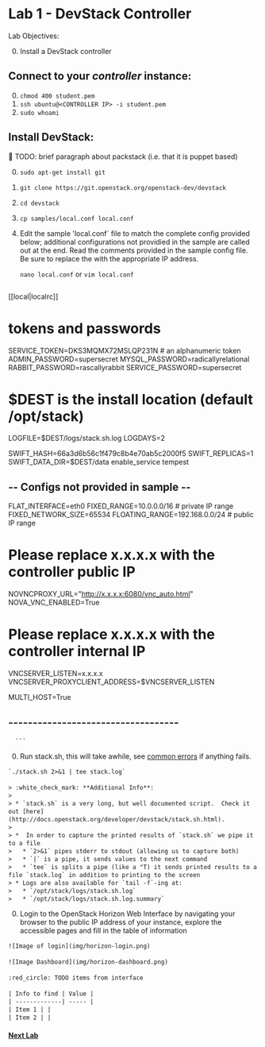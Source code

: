 # Lab 1 - DevStack Controller

  Lab Objectives:

  0. Install a DevStack controller

## Connect to your _controller_ instance:

  0. `chmod 400 student.pem`
  0. `ssh ubuntu@<CONTROLLER IP> -i student.pem`
  0. `sudo whoami` 

## Install DevStack:

:red_circle: TODO: brief paragraph about packstack (i.e. that it is puppet based)

  0. `sudo apt-get install git`
  0. `git clone https://git.openstack.org/openstack-dev/devstack`
  0. `cd devstack`
  0. `cp samples/local.conf local.conf`
  0.  Edit the sample 'local.conf` file to match the complete config provided below; additional configurations not providied in the sample are called out at the end.  Read the comments provided in the sample config file.  Be sure to replace the **<CONTROLLER PUBLIC IP>** with the appropriate IP address.
      
      `nano local.conf` or `vim local.conf`
      
      ``` shell
[[local|localrc]]

# tokens and passwords
SERVICE_TOKEN=DKS3MQMX72MSLQP231N # an alphanumeric token
ADMIN_PASSWORD=supersecret
MYSQL_PASSWORD=radicallyrelational
RABBIT_PASSWORD=rascallyrabbit
SERVICE_PASSWORD=supersecret
        
# $DEST is the install location (default /opt/stack)
LOGFILE=$DEST/logs/stack.sh.log
LOGDAYS=2

SWIFT_HASH=66a3d6b56c1f479c8b4e70ab5c2000f5
SWIFT_REPLICAS=1
SWIFT_DATA_DIR=$DEST/data
enable_service tempest
        
## -- Configs not provided in sample -- ##
FLAT_INTERFACE=eth0
FIXED_RANGE=10.0.0.0/16 # private IP range
FIXED_NETWORK_SIZE=65534
FLOATING_RANGE=192.168.0.0/24 # public IP range
        
# Please replace x.x.x.x with the controller public IP
NOVNCPROXY_URL="http://x.x.x.x:6080/vnc_auto.html"
NOVA_VNC_ENABLED=True

# Please replace x.x.x.x with the controller internal IP
VNCSERVER_LISTEN=x.x.x.x
VNCSERVER_PROXYCLIENT_ADDRESS=$VNCSERVER_LISTEN

MULTI_HOST=True
## ----------------------------------- ##
      ```

  0. Run stack.sh, this will take awhile, see [common errors](common-errors.md) if anything fails.
    
    `./stack.sh 2>&1 | tee stack.log`

    > :white_check_mark: **Additional Info**:
    >
    > * `stack.sh` is a very long, but well documented script.  Check it out [here](http://docs.openstack.org/developer/devstack/stack.sh.html).
    >
    > *  In order to capture the printed results of `stack.sh` we pipe it to a file
    >   * `2>&1` pipes stderr to stdout (allowing us to capture both)
    >   * `|` is a pipe, it sends values to the next command
    >   * `tee` is splits a pipe (like a "T) it sends printed results to a file `stack.log` in addition to printing to the screen
    > * Logs are also available for `tail -f`-ing at:
    >   * `/opt/stack/logs/stack.sh.log`
    >   * `/opt/stack/logs/stack.sh.log.summary`

  0. Login to the OpenStack Horizon Web Interface by navigating your browser to the public IP address of your instance, explore the accessible pages and fill in the table of information

    ![Image of login](img/horizon-login.png)
    
    ![Image Dashboard](img/horizon-dashboard.png)

    :red_circle: TODO items from interface

    | Info to find | Value |
    | -------------| ----- |
    | Item 1 | |
    | Item 2 | |
    
    
#### [Next Lab](../lab-02)    
